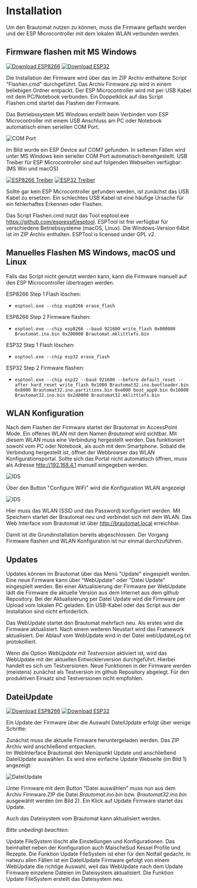 # Installation

Um den Brautomat nutzen zu können, muss die Firmware geflasht werden und der ESP Microcontroller mit dem lokalen WLAN verbunden werden.

## Firmware flashen mit MS Windows

[![Download ESP8266](https://img.shields.io/badge/Firmware-ESP8266-green.svg)](https://github.com/InnuendoPi/Brautomat/releases/download/Release/Firmware.zip) [![Download ESP32](https://img.shields.io/badge/Firmware-ESP32-blue.svg)](https://github.com/InnuendoPi/Brautomat32/releases/download/Release/Firmware.zip)

Die Installation der Firmware wird über das im ZIP Archiv enthaltene Script "Flashen.cmd" durchgeführt. Das Archiv Firmware.zip wird in einem beliebigen Ordner entpackt. Der ESP Microcontroller wird mit per USB Kabel mit dem PC/Notebook verbunden. Ein Doppelklick auf das Script Flashen.cmd startet das Flashen der Firmware.

Das Betriebssystem MS Windows erstellt beim Verbinden vom ESP Microcontroller mit einem USB Anschluss am PC oder Notebook automatisch einen seriellen COM Port.

![COM Port](/docs/img/com.jpg)

Im Bild wurde ein ESP Device auf COM7 gefunden. In seltenen Fällen wird unter MS Windows kein serieller COM Port automatisch bereitgestellt. USB Treiber für ESP Microcontroller sind auf folgenden Webseiten verfügbar: (MS Win und macOS)

[![ESP8266 Treiber](https://img.shields.io/static/v1?label=Treiber&message=ESP8266&logo=arduino&logoColor=white&color=green)](https://www.wch-ic.com/search?t=all&q=ch341) [![ESP32 Treiber](https://img.shields.io/static/v1?label=Treiber&message=ESP32&logo=arduino&logoColor=white&color=blue)](https://www.silabs.com/developers/usb-to-uart-bridge-vcp-drivers?tab=downloads)

Sollte gar kein ESP Microcontroller gefunden werden, ist zunächst das USB Kabel zu ersetzen. Ein schlechtes USB Kabel ist eine häufige Ursache für ein fehlerhaftes Erkennen oder Flashen.

Das Script Flashen.cmd nutzt das Tool esptool.exe <https://github.com/espressif/esptool>. ESPTool ist frei verfügbar für verschiedene Betriebssysteme (macOS, Linux). Die Windows-Version 64bit ist im ZIP Archiv enthalten. ESPTool is licensed under GPL v2.

## Manuelles Flashen MS Windows, macOS und Linux

Falls das Script nicht genutzt werden kann, kann die Firmware manuell auf den ESP Microcontroller übertragen werden.

ESP8266 Step 1 Flash löschen:

- `esptool.exe --chip esp8266 erase_flash`

ESP8266 Step 2 Firmware flashen:

- `esptool.exe --chip esp8266 --baud 921600 write_flash 0x000000 Brautomat.ino.bin 0x200000 Brautomat.mklittlefs.bin`

ESP32 Step 1 Flash löschen:

- `esptool.exe --chip esp32 erase_flash`

ESP32 Step 2 Firmware flashen:

- `esptool.exe --chip esp32 --baud 921600 --before default_reset --after hard_reset write_flash 0x1000 Brautomat32.ino.bootloader.bin 0x8000 Brautomat32.ino.partitions.bin 0xe000 boot_app0.bin 0x10000 Brautomat32.ino.bin 0x2d0000 Brautomat32.mklittlefs.bin`

## WLAN Konfiguration

Nach dem Flashen der Firmware startet der Brautomat im AccessPoint Mode. Ein offenes WLAN mit dem Namen _Brautomat_ wird sichtbar. Mit diesem WLAN muss eine Verbindung hergestellt werden. Das funktioniert sowohl vom PC oder Notebook, als auch mit dem Smartphone. Sobald die Verbindung hergestellt ist, öffnet der Webbrowser das WLAN Konfigurationsportal. Sollte sich das Portal nicht automatisch öffnen, muss als Adresse <http://192.168.4.1> manuell eingegeben werden.

![IDS](/docs/img/wlan1.jpg)

Über den Button "Configure WiFi" wird die Konfiguration WLAN angezeigt

![IDS](/docs/img/wlan2.jpg)

Hier muss das WLAN (SSID und das Password) konfiguriert werden. Mit Speichern startet der Brautomat neu und verbindet sich mit dem WLAN. Das Web Interface vom Brautomat ist über <http://brautomat.local> erreichbar.

Damit ist die Grundinstallation bereits abgeschlossen. Der Vorgang Firmware flashen und WLAN Konfiguration ist nur einmal durchzuführen.

## Updates

Updates können im Brautomat über das Menü "Update" eingespielt werden. Eine neue Firmware kann über "WebUpdate" oder "Datei Update" eingespielt werden. Bei einer Aktualisierung der Firmware per WebUpdate lädt die Firmware die aktuelle Version aus dem Internet aus dem github Repository. Bei der Aktualisierung per Datei Update wird die Firmware per Upload vom lokalen PC geladen. Ein USB-Kabel oder das Script aus der Installation sind nicht erforderlich.

Das WebUpdate startet den Brautomat mehrfach neu. Als erstes wird die Firmware aktualisiert. Nach einem weiteren Neustart wird das Framework aktualisiert. Der Ablauf vom WebUpdate wird in der Datei webUpdateLog.txt protokolliert.

Wenn die Option _WebUpdate mit Testversion_ aktiviert ist, wird das WebUpdate mit der aktuellen Entwicklerversion durchgeführt. Hierbei handelt es sich um Testversionen. Neue Funktionen in der Firmware werden (meistens) zunächst als Testversion im github Repository abgelegt. Für den produktiven Einsatz sind Testversionen nicht empfohlen.

## DateiUpdate

[![Download ESP8266](https://img.shields.io/badge/Download-ESP8266-green.svg)](https://github.com/InnuendoPi/Brautomat/blob/main/tools/Firmware.zip) [![Download ESP32](https://img.shields.io/badge/Download-ESP32-blue.svg)](https://github.com/InnuendoPi/Brautomat32/blob/main/tools/Firmware.zip)

Ein Update der Firmware über die Auswahl DateiUpdate erfolgt über wenige Schritte:

Zunächst muss die aktuelle Firmware heruntergeladen werden. Das ZIP Archiv wird anschließend entpacken.\
Im WebInterface Brautomat den Menüpunkt Update und anschließend DateiUpdate auswählen. Es wird eine einfache Update Webseite (im Bild 1) angezeigt:

![DateiUpdate](/docs/img/dateiupdate2.jpg)

Unter Firmware mit dem Button "Datei auswählen" muss nun aus dem Archiv Firmware.ZIP die Datei _Brautomat.ino.bin_ bzw. _Brautomat32.ino.bin_ ausgewählt werden (im Bild 2). Ein Klick auf Update Firmware startet das Update.

Auch das Dateisystem vom Brautomat kann aktualisiert werden.

_Bitte unbedingt beachten:_

Update FileSystem löscht alle Einstellungen und Konfigurationen. Das beinhaltet neben der Konfiguration auch MaischeSud Kessel Profile und Rezepte. Die Funktion Update FileSystem ist eher für den Notfall gedacht. In nahezu allen Fällen ist ein DateiUpdate Firmware gefolgt von einem WebUpdate die richtige Auswahl, weil das WebUpdate nach dem Update Firmware einzelene Dateien im Dateisystem aktualisiert. Die Funktion Update FileSystem erstellt das Dateisystem neu.
